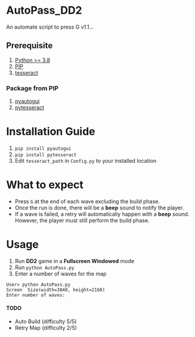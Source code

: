 # AutoPass_DD2
 An automate script to press G v1.1...

## Prerequisite

1. [Python >= 3.8](https://www.python.org/downloads/windows/)
2. [PIP](https://pip.pypa.io/en/stable/installation/)
3. [tesseract](https://github.com/UB-Mannheim/tesseract/wiki)

### Package from PIP
1. [pyautogui](https://pyautogui.readthedocs.io/en/latest/)
2. [pytesseract](https://pypi.org/project/pytesseract/)

# Installation Guide
1. `pip install pyautogui`
2. `pip install pytesseract`
3. Edit `tesseract_path` in `Config.py` to your installed location

# What to expect
- Press `G` at the end of each wave excluding the build phase.
- Once the run is done, there will be a **beep** sound to notify the player.
- If a wave is failed, a retry will automatically happen with a **beep** sound. However, the player
 must still perform the build phase.

# Usage
1. Run **DD2** game in a **Fullscreen Windowed** mode
2. Run `python AutoPass.py`
3. Enter a number of waves for the map

```
User> python AutoPass.py
Screen  Size(width=3840, height=2160)
Enter number of waves:

```

#### TODO
- Auto Build (difficulty 5/5)
- Retry Map  (difficulty 2/5)